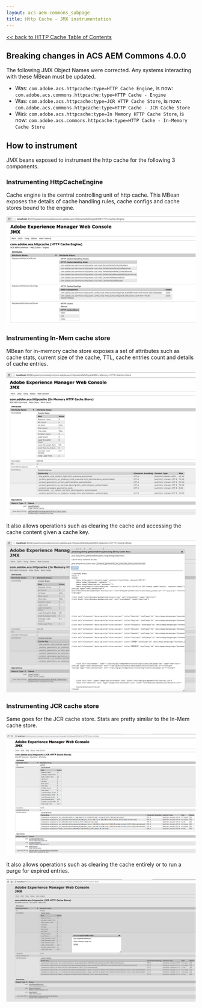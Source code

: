 ```yaml
---
layout: acs-aem-commons_subpage
title: Http Cache - JMX instrumentation
---
```


[<< back to HTTP Cache Table of Contents](../index.html)


## Breaking changes in ACS AEM Commons 4.0.0

The following JMX Object Names were corrected. Any systems interacting with these MBean must be updated.

* Was: `com.adobe.acs.httpcache:type=HTTP Cache Engine`, is now: `com.adobe.acs.commons.httpcache:type=HTTP Cache - Engine`
* Was: `com.adobe.acs.httpcache:type=JCR HTTP Cache Store`, is now: `com.adobe.acs.commons.httpcache:type=HTTP Cache - JCR Cache Store`
* Was: `com.adobe.acs.httpcache:type=In Memory HTTP Cache Store`, is now: `com.adobe.acs.commons.httpcache:type=HTTP Cache - In-Memory Cache Store`


## How to instrument

JMX beans exposed to instrument the http cache for the following 3 components.

### Instrumenting HttpCacheEngine

Cache engine is the central controlling unit of http cache. This MBean exposes the details of cache handling rules, cache configs and cache stores bound to the engine.

![image](../images/httpcache-mbean-engine.png)

### Instrumenting In-Mem cache store

MBean for in-memory cache store exposes a set of attributes such as cache stats, current size of the cache, TTL, cache entries count and details of cache entries.

![image](../images/httpcache-mbean-memstore-1.png)

It also allows operations such as clearing the cache and accessing the cache content given a cache key.

![image](../images/httpcache-mbean-memstore-2.png)

### Instrumenting JCR cache store

Same goes for the JCR cache store. Stats are pretty similar to the In-Mem cache store.

![image](../images/httpcache-mbean-jcr-store-1.png)

It also allows operations such as clearing the cache entirely or to run a purge for expired entries.

![image](../images/httpcache-mbean-jcr-store-2.png)

